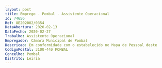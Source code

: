 ```yaml
--- 
layout: post
title: Emprego - Pombal - Assistente Operacional
Id: 74656
Ref: OE202002/0354
DataAbertura: 2020-02-13
DataFecho: 2020-02-27
Trabalho: Assistente Operacional
Empregador: Câmara Municipal de Pombal
Descricao: Em conformidade com o estabelecido no Mapa de Pessoal deste Município e conforme aviso de abertura (extrato) n.º 2430 2020, publicitado no Diário da República, 2.ª série, n.º 30, de 12 de fevereiro de 2020  9 (nove) postos de trabalho de Assistente Operacional – área de Motorista de Transportes Coletivos, para a Secção de Transportes Urbanos.
CodigoPostal: 3100-440 POMBAL
Concelho: Pombal
Distrito: Leiria
--- 
```

